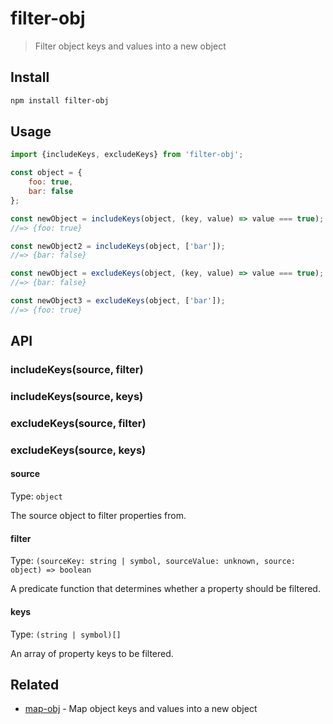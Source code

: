 # filter-obj

> Filter object keys and values into a new object

## Install

```sh
npm install filter-obj
```

## Usage

```js
import {includeKeys, excludeKeys} from 'filter-obj';

const object = {
	foo: true,
	bar: false
};

const newObject = includeKeys(object, (key, value) => value === true);
//=> {foo: true}

const newObject2 = includeKeys(object, ['bar']);
//=> {bar: false}

const newObject = excludeKeys(object, (key, value) => value === true);
//=> {bar: false}

const newObject3 = excludeKeys(object, ['bar']);
//=> {foo: true}
```

## API

### includeKeys(source, filter)
### includeKeys(source, keys)
### excludeKeys(source, filter)
### excludeKeys(source, keys)

#### source

Type: `object`

The source object to filter properties from.

#### filter

Type: `(sourceKey: string | symbol, sourceValue: unknown, source: object) => boolean`

A predicate function that determines whether a property should be filtered.

#### keys

Type: `(string | symbol)[]`

An array of property keys to be filtered.

## Related

- [map-obj](https://github.com/sindresorhus/map-obj) - Map object keys and values into a new object
